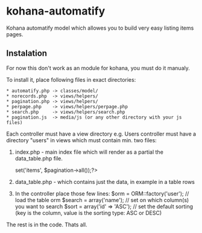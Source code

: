 kohana-automatify
=================

Kohana automatify model which allowes you to build very easy listing items pages.

Instalation
-----------	

For now this don't work as an module for kohana, you must do it manualy.

To install it, place following files in exact directories:

	* automatify.php -> classes/model/
	* norecords.php  -> views/helpers/
	* pagination.php -> views/helpers/
	* perpage.php    -> views/helpers/perpage.php
	* search.php     -> views/helpers/search.php
	* pagination.js  -> media/js (or any other directory with your js files)

Each controller must have a view directory e.g. Users controller must have a directory "users" in views which must contain min. two files:
1. index.php - main index file which will render as a partial the data_table.php file.
	<?php echo View::factory('users/data_table')->set('items', $pagination->all());?>
2. data_table.php - which contains just the data, in example in a table rows

3. In the controller place those few lines:
	$orm = ORM::factory('user'); // load the table orm
	$search = array('name'); // set on which column(s) you want to search
	$sort = array('id' => 'ASC'); // set the default sorting (key is the column, value is the sorting type: ASC or DESC)

The rest is in the code. Thats all.
